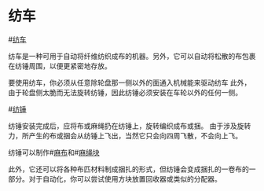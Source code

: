 # 纺车

#[纺车](block:betterwithaddons:loom@0)

纺车是一种可用于自动将纤维纺织成布的机器。另外，它可以自动将松散的布包裹在纺锤周围，以便更紧密地存放。

要使用纺车，你必须从任意除轮盘那一侧以外的面通入机械能来驱动纺车
此外，由于轮盘侧太脆而无法旋转纺锤，因此纺锤必须安装在车轮以外的任何一侧。

#[纺锤](block:betterwithaddons:spindle@0)

纺锤安装完成后，应将布或麻绳扔在纺锤上，旋转编织成布或捆。
由于涉及旋转力，所产生的布或捆会从纺锤上飞出，当然它只会向四周飞散，不会向上飞。

纺锤可以制作#[麻布](item:betterwithmods:material@4)和#[麻绳块](block:betterwithmods:aesthetic@4)

此外，它还可以将各种布匹材料制成捆扎的形式，但纺锤会变成捆扎的一卷布的一部分。对于自动化，你可以尝试使用方块放置回收器或类似的分配器。